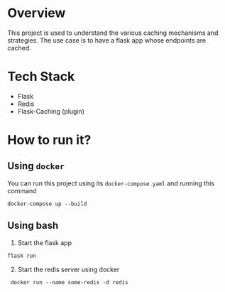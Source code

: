 # Overview

This project is used to understand the various caching mechanisms and strategies. The use case is to have a flask app whose endpoints are cached.

# Tech Stack
- Flask
- Redis
- Flask-Caching (plugin)

# How to run it?

## Using `docker` 
You can run this project using its `docker-compose.yaml` and running this command
```docker
docker-compose up --build
```

## Using bash
1. Start the flask app
```bash
flask run
```
2. Start the redis server using docker
```
 docker run --name some-redis -d redis
```
